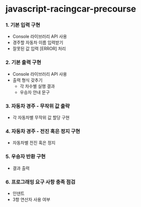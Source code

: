 # javascript-racingcar-precourse

### 1. 기본 입력 구현

- Console 라이브러리 API 사용
- 경주할 자동차 이름 입력받기
- 잘못된 값 입력 [ERROR] 처리

### 2. 기본 출력 구현

- Console 라이브러리 API 사용
- 출력 형식 갖추기
  - 각 차수별 실행 결과
  - 우승자 안내 문구

### 3. 자동차 경주 - 무작위 값 출략

- 각 자동차별 무작위 값 할당 구현

### 4. 자동차 경주 - 전진 혹은 정지 구현

- 자동차별 전진 혹은 정지

### 5. 우승자 반환 구현

- 결과 출력

### 6. 프로그래밍 요구 사항 충족 점검

- 인덴트
- 3항 연산자 사용 여부
